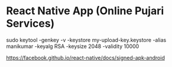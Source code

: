 # React Native App (Online Pujari Services)


sudo keytool -genkey -v -keystore my-upload-key.keystore -alias manikumar -keyalg RSA -keysize 2048 -validity 10000


https://facebook.github.io/react-native/docs/signed-apk-android
